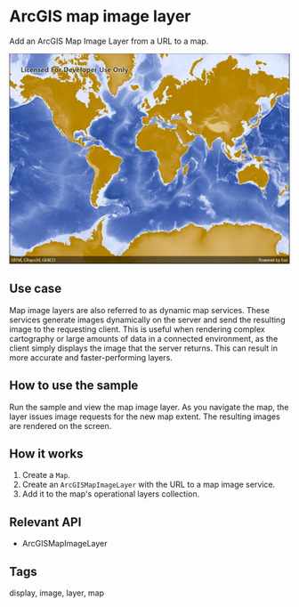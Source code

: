 # ArcGIS map image layer

Add an ArcGIS Map Image Layer from a URL to a map.

![screenshot](arcgismapimagelayerurl.jpg)

## Use case

Map image layers are also referred to as dynamic map services. These services generate images dynamically on the server and send the resulting image to the requesting client. This is useful when rendering complex cartography or large amounts of data in a connected environment, as the client simply displays the image that the server returns. This can result in more accurate and faster-performing layers.

## How to use the sample

Run the sample and view the map image layer. As you navigate the map, the layer issues image requests for the new map extent. The resulting images are rendered on the screen.

## How it works

1. Create a `Map`.
2. Create an `ArcGISMapImageLayer` with the URL to a map image service.
3. Add it to the map's operational layers collection.

## Relevant API

* ArcGISMapImageLayer

## Tags

display, image, layer, map
